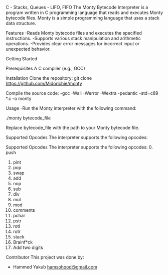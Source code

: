C - Stacks, Queues - LIFO, FIFO
The Monty Bytecode Interpreter is a program written in C programming language that reads and executes Monty bytecode files. Monty is a simple programming language that uses a stack data structure.

Features
-Reads Monty bytecode files and executes the specified instructions.
-Supports various stack manipulation and arithmetic operations.
-Provides clear error messages for incorrect input or unexpected behavior.

Getting Started

Prerequisites
A C compiler (e.g., GCC)

Installation
Clone the repository:
git clone https://github.com/Midorichie/monty

Compile the source code:
-gcc -Wall -Werror -Wextra -pedantic -std=c89 *.c -o monty

Usage
-Run the Monty interpreter with the following command:

./monty bytecode_file

Replace bytecode_file with the path to your Monty bytecode file.

Supported Opcodes
The interpreter supports the following opcodes:

Supported Opcodes
The interpreter supports the following opcodes:
0. push
1. pint
2. pop
3. swap
4. add
5. nop
6. sub
7. div
8. mul
9. mod
10. comments
11. pchar
12. pstr
13. rotl
14. rotr
15. stack
16. Brainf*ck
17. Add two digits

Contributor
This project was done by:
- Hammed Yakub hamsohood@gmail.com
